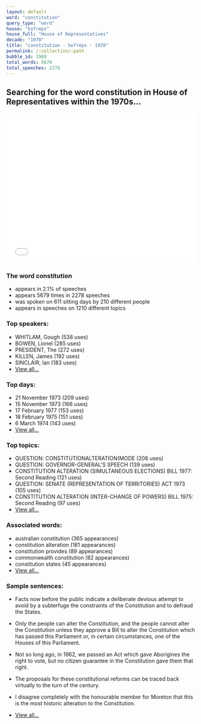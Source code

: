 ```yaml
---
layout: default
word: "constitution"
query_type: "word"
house: "hofreps"
house_full: "House of Representatives"
decade: "1970"
title: "constitution - hofreps - 1970"
permalink: /:collection/:path
bubble_id: 1989
total_words: 5679
total_speeches: 2278
---
```



## Searching for the word **constitution** in House of Representatives within the 1970s...

<iframe width="100%" height="400" frameborder="0" scrolling="no" src="//plot.ly/~wragge/1989.embed"></iframe>

### The word **constitution**

* appears in 2.1% of speeches
* appears 5679 times in 2278 speeches
* was spoken on 611 sitting days by 210 different people
* appears in speeches on 1210 different topics

### Top speakers:

* WHITLAM, Gough (538 uses)
* BOWEN, Lionel (285 uses)
* PRESIDENT, The (272 uses)
* KILLEN, James (192 uses)
* SINCLAIR, Ian (183 uses)
* [View all...](speakers/)


### Top days:

* 21 November 1973 (209 uses)
* 15 November 1973 (166 uses)
* 17 February 1977 (153 uses)
* 18 February 1975 (151 uses)
* 6 March 1974 (143 uses)
* [View all...](days/)


### Top topics:

* QUESTION: CONSTITUTIONALTERATION(MODE (208 uses)
* QUESTION: GOVERNOR-GENERAL'S SPEECH (139 uses)
* CONSTITUTION ALTERATION (SIMULTANEOUS ELECTIONS) BILL 1977: Second Reading (121 uses)
* QUESTION: SENATE (REPRESENTATION OF TERRITORIES) ACT 1973 (105 uses)
* CONSTITUTION ALTERATION (INTER-CHANGE OF POWERS) BILL 1975: Second Reading (97 uses)
* [View all...](topics/)


### Associated words:

* australian constitution (365 appearances)
* constitution alteration (181 appearances)
* constitution provides (89 appearances)
* commonwealth constitution (82 appearances)
* constitution states (45 appearances)
* [View all...](collocations/)


### Sample sentences:

* Facts now before the public indicate a deliberate devious attempt to avoid by a subterfuge the constraints of the <span class="highlight">Constitution</span> and to defraud the States.

* Only the people can alter the <span class="highlight">Constitution</span>, and the people cannot alter the <span class="highlight">Constitution</span> unless they approve a Bill to alter the <span class="highlight">Constitution</span> which has passed this Parliament or, in certain circumstances, one of the Houses of this Parliament.

* Not so long ago, in 1962, we passed an Act which gave Aborigines the right to vote, but no citizen guarantee in the <span class="highlight">Constitution</span> gave them that right.

* The proposals for these constitutional reforms can be traced back virtually to the turn of the century.

* I disagree completely with the honourable member for Moreton that this is the most historic alteration to the <span class="highlight">Constitution</span>.

* [View all...](contexts/)
